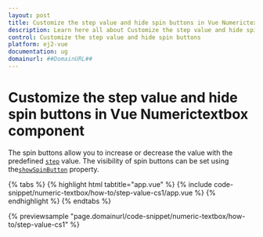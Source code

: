 ```yaml
---
layout: post
title: Customize the step value and hide spin buttons in Vue Numerictextbox component | Syncfusion
description: Learn here all about Customize the step value and hide spin buttons in Syncfusion Vue Numerictextbox component of Syncfusion Essential JS 2 and more.
control: Customize the step value and hide spin buttons 
platform: ej2-vue
documentation: ug
domainurl: ##DomainURL##
---
```


# Customize the step value and hide spin buttons in Vue Numerictextbox component

The spin buttons allow you to increase or decrease the value with the predefined [`step`](https://ej2.syncfusion.com/vue/documentation/api/numerictextbox#step-number) value. The visibility of spin buttons can be set using the[`showSpinButton`](https://ej2.syncfusion.com/vue/documentation/api/numerictextbox#showspinbutton-boolean) property.

{% tabs %}
{% highlight html tabtitle="app.vue" %}
{% include code-snippet/numeric-textbox/how-to/step-value-cs1/app.vue %}
{% endhighlight %}
{% endtabs %}
        
{% previewsample "page.domainurl/code-snippet/numeric-textbox/how-to/step-value-cs1" %}